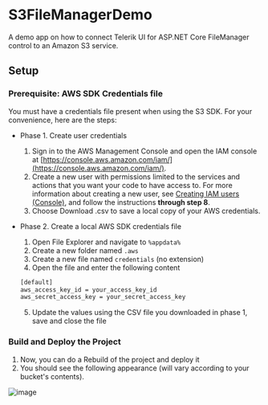 # S3FileManagerDemo
A demo app on how to connect Telerik UI for ASP.NET Core FileManager control to an Amazon S3 service.

## Setup
### Prerequisite: AWS SDK Credentials file

You must have a credentials file present when using the S3 SDK. For your convenience, here are the steps:

- Phase 1. Create user credentials
    1. Sign in to the AWS Management Console and open the IAM console at [https://console.aws.amazon.com/iam/](https://console.aws.amazon.com/iam/).
    2. Create a new user with permissions limited to the services and actions that you want your code to have access to. For more information about creating a new user, see [Creating IAM users (Console)](https://docs.aws.amazon.com/IAM/latest/UserGuide/id_users_create.html#id_users_create_console), and follow the instructions **through step 8**.
    3. Choose Download .csv to save a local copy of your AWS credentials.
- Phase 2. Create a local AWS SDK credentials file
    1. Open File Explorer and navigate to `%appdata%`
    2. Create a new folder named `.aws`
    3. Create a new file named `credentials` (no extension)
    4. Open the file and enter the following content

    ```xml
    [default]
    aws_access_key_id = your_access_key_id
    aws_secret_access_key = your_secret_access_key
    ```
    
    5. Update the values using the CSV file you downloaded in phase 1, save and close the file

### Build and Deploy the Project

 1. Now, you can do a Rebuild of the project and deploy it
 2. You should see the following appearance (will vary according to your bucket's contents).

![image](https://github.com/user-attachments/assets/c8e647d9-283b-490d-950f-9c6fc0a1b2e1)
